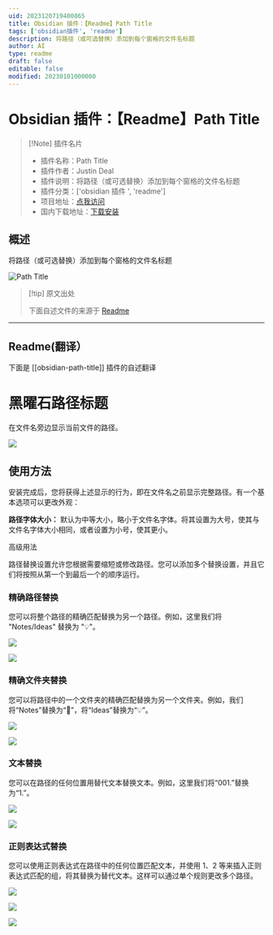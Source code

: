 ```yaml
---
uid: 2023120719400865
title: Obsidian 插件：【Readme】Path Title
tags: ['obsidian插件', 'readme']
description: 将路径（或可选替换）添加到每个窗格的文件名标题
author: AI
type: readme
draft: false
editable: false
modified: 20230101000000
---
```


# Obsidian 插件：【Readme】Path Title

> [!Note] 插件名片
> - 插件名称：Path Title
> - 插件作者：Justin Deal
> - 插件说明：将路径（或可选替换）添加到每个窗格的文件名标题
> - 插件分类：['obsidian 插件 ', 'readme']
> - 项目地址：[点我访问](https://github.com/jdeal/obsidian-path-title-plugin)
> - 国内下载地址：[下载安装](https://pkmer.cn/products/plugin/pluginMarket/?obsidian-path-title)

## 概述

将路径（或可选替换）添加到每个窗格的文件名标题

![Path Title](https://cdn.pkmer.cn/covers/obsidian-path-title.png!pkmer)

> [!tip] 原文出处
>
>下面自述文件的来源于 [Readme](https://ghproxy.net/https://raw.githubusercontent.com/jdeal/obsidian-path-title-plugin/main/README.md)
>

---

## Readme(翻译）

下面是 [[obsidian-path-title]] 插件的自述翻译

# 黑曜石路径标题

在文件名旁边显示当前文件的路径。

![](https://cdn.pkmer.cn/covers/obsidian-path-title_1_0.png!pkmer)

## 使用方法

安装完成后，您将获得上述显示的行为，即在文件名之前显示完整路径。有一个基本选项可以更改外观：

**路径字体大小：** 默认为中等大小，略小于文件名字体。将其设置为大号，使其与文件名字体大小相同，或者设置为小号，使其更小。

高级用法

路径替换设置允许您根据需要缩短或修改路径。您可以添加多个替换设置，并且它们将按照从第一个到最后一个的顺序运行。

### 精确路径替换

您可以将整个路径的精确匹配替换为另一个路径。例如，这里我们将 "Notes/Ideas" 替换为 "💡"。

![](https://cdn.pkmer.cn/covers/obsidian-path-title_1_1.png!pkmer)

![](https://cdn.pkmer.cn/covers/obsidian-path-title_1_2.png!pkmer)

### 精确文件夹替换

您可以将路径中的一个文件夹的精确匹配替换为另一个文件夹。例如，我们将“Notes”替换为“📝”，将“Ideas”替换为“💡”。

![](https://cdn.pkmer.cn/covers/obsidian-path-title_1_3.png!pkmer)

![](https://cdn.pkmer.cn/covers/obsidian-path-title_1_4.png!pkmer)

### 文本替换

您可以在路径的任何位置用替代文本替换文本。例如，这里我们将“001.”替换为“1.”。

![](https://cdn.pkmer.cn/covers/obsidian-path-title_1_5.png!pkmer)

![](https://cdn.pkmer.cn/covers/obsidian-path-title_1_6.png!pkmer)

### 正则表达式替换

您可以使用正则表达式在路径中的任何位置匹配文本，并使用 $1、$2 等来插入正则表达式匹配的组，将其替换为替代文本。这样可以通过单个规则更改多个路径。

![](https://cdn.pkmer.cn/covers/obsidian-path-title_1_7.png!pkmer)

![](https://cdn.pkmer.cn/covers/obsidian-path-title_1_6.png!pkmer)

![](https://cdn.pkmer.cn/covers/obsidian-path-title_1_9.png!pkmer)
